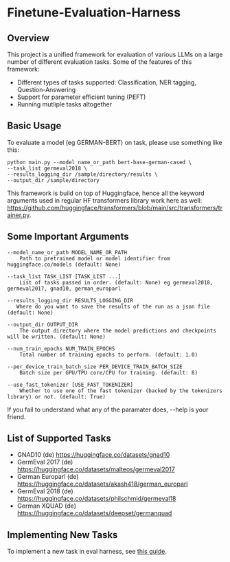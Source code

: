 # Finetune-Evaluation-Harness

## Overview
This project is a unified framework for evaluation of various LLMs on a large number of different evaluation tasks. Some of the features of this framework:

- Different types of tasks supported: Classification, NER tagging, Question-Answering
- Support for parameter efficient tuning (PEFT)
- Running mutliple tasks altogether


## Basic Usage

To evaluate a model (eg GERMAN-BERT) on task, please use something like this:

```
python main.py --model_name_or_path bert-base-german-cased \
--task_list germeval2018 \
--results_logging_dir /sample/directory/results \
--output_dir /sample/directory
```

This framework is build on top of Huggingface, hence all the keyword arguments used in regular HF transformers library work here as well: https://github.com/huggingface/transformers/blob/main/src/transformers/trainer.py.


## Some Important Arguments

```
--model_name_or_path MODEL_NAME_OR_PATH
    Path to pretrained model or model identifier from huggingface.co/models (default: None)

--task_list TASK_LIST [TASK_LIST ...]
    List of tasks passed in order. (default: None) eg germeval2018, germeval2017, gnad10, german_europarl

--results_logging_dir RESULTS_LOGGING_DIR
   Where do you want to save the results of the run as a json file (default: None)

--output_dir OUTPUT_DIR
	The output directory where the model predictions and checkpoints will be written. (default: None)

--num_train_epochs NUM_TRAIN_EPOCHS
    Total number of training epochs to perform. (default: 1.0)

--per_device_train_batch_size PER_DEVICE_TRAIN_BATCH_SIZE
    Batch size per GPU/TPU core/CPU for training. (default: 8)

--use_fast_tokenizer [USE_FAST_TOKENIZER]
    Whether to use one of the fast tokenizer (backed by the tokenizers library) or not. (default: True)

```

If you fail to understand what any of the paramater does, --help is your friend.

## List of Supported Tasks

- GNAD10 (de) https://huggingface.co/datasets/gnad10
- GermEval 2017 (de) https://huggingface.co/datasets/malteos/germeval2017
- German Europarl (de) https://huggingface.co/datasets/akash418/german_europarl
- GermEval 2018 (de) https://huggingface.co/datasets/philschmid/germeval18
- German XQUAD (de) https://huggingface.co/datasets/deepset/germanquad


## Implementing New Tasks

To implement a new task in eval harness, see [this guide](./docs/task_guide.md).


